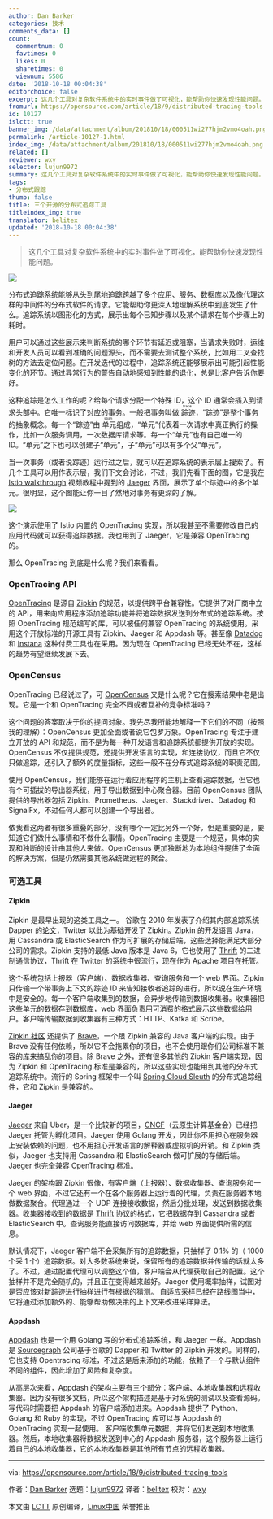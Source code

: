 ```yaml
---
author: Dan Barker
categories: 技术
comments_data: []
count:
  commentnum: 0
  favtimes: 0
  likes: 0
  sharetimes: 0
  viewnum: 5586
date: '2018-10-18 00:04:38'
editorchoice: false
excerpt: 这几个工具对复杂软件系统中的实时事件做了可视化，能帮助你快速发现性能问题。
fromurl: https://opensource.com/article/18/9/distributed-tracing-tools
id: 10127
islctt: true
banner_img: /data/attachment/album/201810/18/000511wi277hjm2vmo4oah.png
permalink: /article-10127-1.html
index_img: /data/attachment/album/201810/18/000511wi277hjm2vmo4oah.png.thumb.jpg
related: []
reviewer: wxy
selector: lujun9972
summary: 这几个工具对复杂软件系统中的实时事件做了可视化，能帮助你快速发现性能问题。
tags:
- 分布式跟踪
thumb: false
title: 三个开源的分布式追踪工具
titleindex_img: true
translator: belitex
updated: '2018-10-18 00:04:38'
---
```



> 
> 这几个工具对复杂软件系统中的实时事件做了可视化，能帮助你快速发现性能问题。
> 
> 
> 


![](/data/attachment/album/201810/18/000511wi277hjm2vmo4oah.png)


分布式追踪系统能够从头到尾地追踪跨越了多个应用、服务、数据库以及像代理这样的中间件的分布式软件的请求。它能帮助你更深入地理解系统中到底发生了什么。追踪系统以图形化的方式，展示出每个已知步骤以及某个请求在每个步骤上的耗时。


用户可以通过这些展示来判断系统的哪个环节有延迟或阻塞，当请求失败时，运维和开发人员可以看到准确的问题源头，而不需要去测试整个系统，比如用二叉查找树的方法去定位问题。在开发迭代的过程中，追踪系统还能够展示出可能引起性能变化的环节。通过异常行为的警告自动地感知到性能的退化，总是比客户告诉你要好。


这种追踪是怎么工作的呢？给每个请求分配一个特殊 ID，这个 ID 通常会插入到请求头部中。它唯一标识了对应的事务。一般把事务叫做<ruby> 踪迹 <rt>  trace </rt></ruby>，“踪迹”是整个事务的抽象概念。每一个“踪迹”由<ruby> 单元 <rt>  span </rt></ruby>组成，“单元”代表着一次请求中真正执行的操作，比如一次服务调用，一次数据库请求等。每一个“单元”也有自己唯一的 ID。“单元”之下也可以创建子“单元”，子“单元”可以有多个父“单元”。


当一次事务（或者说踪迹）运行过之后，就可以在追踪系统的表示层上搜索了。有几个工具可以用作表示层，我们下文会讨论，不过，我们先看下面的图，它是我在 [Istio walkthrough](https://www.youtube.com/watch?v=T8BbeqZ0Rls) 视频教程中提到的 [Jaeger](https://www.jaegertracing.io/) 界面，展示了单个踪迹中的多个单元。很明显，这个图能让你一目了然地对事务有更深的了解。


![](/data/attachment/album/201810/18/000535l0oee2uhfef1wh94.png)


这个演示使用了 Istio 内置的 OpenTracing 实现，所以我甚至不需要修改自己的应用代码就可以获得追踪数据。我也用到了 Jaeger，它是兼容 OpenTracing 的。


那么 OpenTracing 到底是什么呢？我们来看看。


### OpenTracing API


[OpenTracing](http://opentracing.io/) 是源自 [Zipkin](https://zipkin.io/) 的规范，以提供跨平台兼容性。它提供了对厂商中立的 API，用来向应用程序添加追踪功能并将追踪数据发送到分布式的追踪系统。按照 OpenTracing 规范编写的库，可以被任何兼容 OpenTracing 的系统使用。采用这个开放标准的开源工具有 Zipkin、Jaeger 和 Appdash 等。甚至像 [Datadog](https://www.datadoghq.com/) 和 [Instana](https://www.instana.com/) 这种付费工具也在采用。因为现在 OpenTracing 已经无处不在，这样的趋势有望继续发展下去。


### OpenCensus


OpenTracing 已经说过了，可 [OpenCensus](https://opencensus.io/) 又是什么呢？它在搜索结果中老是出现。它是一个和 OpenTracing 完全不同或者互补的竞争标准吗？


这个问题的答案取决于你的提问对象。我先尽我所能地解释一下它们的不同（按照我的理解）：OpenCensus 更加全面或者说它包罗万象。OpenTracing 专注于建立开放的 API 和规范，而不是为每一种开发语言和追踪系统都提供开放的实现。OpenCensus 不仅提供规范，还提供开发语言的实现，和连接协议，而且它不仅只做追踪，还引入了额外的度量指标，这些一般不在分布式追踪系统的职责范围。


使用 OpenCensus，我们能够在运行着应用程序的主机上查看追踪数据，但它也有个可插拔的导出器系统，用于导出数据到中心聚合器。目前 OpenCensus 团队提供的导出器包括 Zipkin、Prometheus、Jaeger、Stackdriver、Datadog 和 SignalFx，不过任何人都可以创建一个导出器。


依我看这两者有很多重叠的部分，没有哪个一定比另外一个好，但是重要的是，要知道它们做什么事情和不做什么事情。OpenTracing 主要是一个规范，具体的实现和独断的设计由其他人来做。OpenCensus 更加独断地为本地组件提供了全面的解决方案，但是仍然需要其他系统做远程的聚合。


### 可选工具


#### Zipkin


Zipkin 是最早出现的这类工具之一。 谷歌在 2010 年发表了介绍其内部追踪系统 Dapper 的[论文](https://research.google.com/archive/papers/dapper-2010-1.pdf)，Twitter 以此为基础开发了 Zipkin。Zipkin 的开发语言 Java，用 Cassandra 或 ElasticSearch 作为可扩展的存储后端，这些选择能满足大部分公司的需求。Zipkin 支持的最低 Java 版本是 Java 6，它也使用了 [Thrift](https://thrift.apache.org/) 的二进制通信协议，Thrift 在 Twitter 的系统中很流行，现在作为 Apache 项目在托管。


这个系统包括上报器（客户端）、数据收集器、查询服务和一个 web 界面。Zipkin 只传输一个带事务上下文的踪迹 ID 来告知接收者追踪的进行，所以说在生产环境中是安全的。每一个客户端收集到的数据，会异步地传输到数据收集器。收集器把这些单元的数据存到数据库，web 界面负责用可消费的格式展示这些数据给用户。客户端传输数据到收集器有三种方式：HTTP、Kafka 和 Scribe。


[Zipkin 社区](https://zipkin.io/pages/community.html) 还提供了 [Brave](https://github.com/openzipkin/brave)，一个跟 Zipkin 兼容的 Java 客户端的实现。由于 Brave 没有任何依赖，所以它不会拖累你的项目，也不会使用跟你们公司标准不兼容的库来搞乱你的项目。除 Brave 之外，还有很多其他的 Zipkin 客户端实现，因为 Zipkin 和 OpenTracing 标准是兼容的，所以这些实现也能用到其他的分布式追踪系统中。流行的 Spring 框架中一个叫 [Spring Cloud Sleuth](https://cloud.spring.io/spring-cloud-sleuth/) 的分布式追踪组件，它和 Zipkin 是兼容的。


#### Jaeger


[Jaeger](https://www.jaegertracing.io/) 来自 Uber，是一个比较新的项目，[CNCF](https://www.cncf.io/)（云原生计算基金会）已经把 Jaeger 托管为孵化项目。Jaeger 使用 Golang 开发，因此你不用担心在服务器上安装依赖的问题，也不用担心开发语言的解释器或虚拟机的开销。和 Zipkin 类似，Jaeger 也支持用 Cassandra 和 ElasticSearch 做可扩展的存储后端。Jaeger 也完全兼容 OpenTracing 标准。


Jaeger 的架构跟 Zipkin 很像，有客户端（上报器）、数据收集器、查询服务和一个 web 界面，不过它还有一个在各个服务器上运行着的代理，负责在服务器本地做数据聚合。代理通过一个 UDP 连接接收数据，然后分批处理，发送到数据收集器。收集器接收到的数据是 [Thrift](https://en.wikipedia.org/wiki/Apache_Thrift) 协议的格式，它把数据存到 Cassandra 或者 ElasticSearch 中。查询服务能直接访问数据库，并给 web 界面提供所需的信息。


默认情况下，Jaeger 客户端不会采集所有的追踪数据，只抽样了 0.1% 的（ 1000 个采 1 个）追踪数据。对大多数系统来说，保留所有的追踪数据并传输的话就太多了。不过，通过配置代理可以调整这个值，客户端会从代理获取自己的配置。这个抽样并不是完全随机的，并且正在变得越来越好。Jaeger 使用概率抽样，试图对是否应该对新踪迹进行抽样进行有根据的猜测。 [自适应采样已经在路线图当中](https://www.jaegertracing.io/docs/roadmap/#adaptive-sampling)，它将通过添加额外的、能够帮助做决策的上下文来改进采样算法。


#### Appdash


[Appdash](https://github.com/sourcegraph/appdash) 也是一个用 Golang 写的分布式追踪系统，和 Jaeger 一样。Appdash 是 [Sourcegraph](https://about.sourcegraph.com/) 公司基于谷歌的 Dapper 和 Twitter 的 Zipkin 开发的。同样的，它也支持 Opentracing 标准，不过这是后来添加的功能，依赖了一个与默认组件不同的组件，因此增加了风险和复杂度。


从高层次来看，Appdash 的架构主要有三个部分：客户端、本地收集器和远程收集器。因为没有很多文档，所以这个架构描述是基于对系统的测试以及查看源码。写代码时需要把 Appdash 的客户端添加进来。Appdash 提供了 Python、Golang 和 Ruby 的实现，不过 OpenTracing 库可以与 Appdash 的 OpenTracing 实现一起使用。 客户端收集单元数据，并将它们发送到本地收集器。然后，本地收集器将数据发送到中心的 Appdash 服务器，这个服务器上运行着自己的本地收集器，它的本地收集器是其他所有节点的远程收集器。




---


via: <https://opensource.com/article/18/9/distributed-tracing-tools>


作者：[Dan Barker](https://opensource.com/users/barkerd427) 选题：[lujun9972](https://github.com/lujun9972) 译者：[belitex](https://github.com/belitex) 校对：[wxy](https://github.com/wxy)


本文由 [LCTT](https://github.com/LCTT/TranslateProject) 原创编译，[Linux中国](https://linux.cn/) 荣誉推出